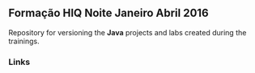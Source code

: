 ## Formação HIQ Noite Janeiro Abril 2016
Repository for versioning the **Java** projects and labs created during the trainings.

### Links
